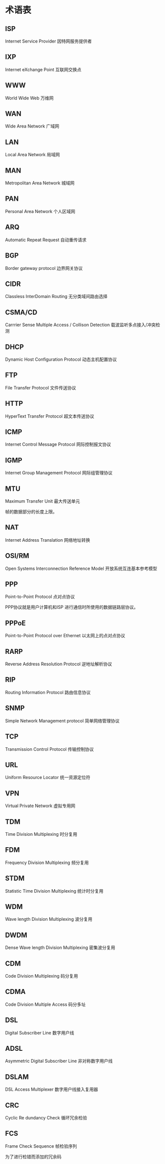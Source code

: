 # 术语表

## ISP

Internet Service Provider 因特网服务提供者

## IXP

Internet eXchange Point 互联网交换点

## WWW

World Wide Web 万维网

## WAN

Wide Area Network 广域网

## LAN

Local Area Network 局域网

## MAN

Metropolitan Area Network 城域网

## PAN

Personal Area Network 个人区域网

## ARQ

Automatic Repeat Request 自动重传请求

## BGP

Border gateway protocol 边界网关协议

## CIDR

Classless InterDomain Routing 无分类域间路由选择

## CSMA/CD

Carrrier Sense Multiple Access / Collison Detection 载波监听多点接入/冲突检测

## DHCP

Dynamic Host Configuration Protocol 动态主机配置协议

## FTP

File Transfer Protocol 文件传送协议

## HTTP

HyperText Transfer Protocol 超文本传送协议

## ICMP

Internet Control Message Protocol 网际控制报文协议

## IGMP

Internet Group Management Protocol 网际组管理协议

## MTU

Maximum Transfer Unit 最大传送单元

帧的数据部分的长度上限。

## NAT

Internet Address Translation 网络地址转换

## OSI/RM

Open Systems Interconnection Reference Model 开放系统互连基本参考模型

## PPP

Point-to-Point Protocol 点对点协议

PPP协议就是用户计算机和ISP 进行通信时所使用的数据链路层协议。

## PPPoE

Point-to-Point Protocol over Ethernet 以太网上的点对点协议

## RARP

Reverse Address Resolution Protocol 逆地址解析协议

## RIP

Routing Information Protocol 路由信息协议

## SNMP

Simple Network Management protocol 简单网络管理协议

## TCP

Transmission Control Protocol 传输控制协议

## URL

Uniform Resource Locator 统一资源定位符

## VPN

Virtual Private Network 虚拟专用网

## TDM

Time Division Multiplexing 时分复用

## FDM

Frequency Division Multiplexing 频分复用

## STDM

Statistic Time Division Multiplexing 统计时分复用

## WDM

Wave length Division Multiplexing 波分复用

## DWDM

Dense Wave length Division Multiplexing 密集波分复用

## CDM

Code Division Multiplexing 码分复用

## CDMA

Code Division Multiple Access 码分多址

## DSL

Digital Subscriber Line 数字用户线

## ADSL

Asymmetric Digital Subscriber Line 非对称数字用户线

## DSLAM

DSL Access Multiplexer 数字用户线接入复用器

## CRC

Cyclic Re dundancy Check 循环冗余检验

## FCS

Frame Check Sequence 帧检验序列

为了进行检错而添加的冗余码